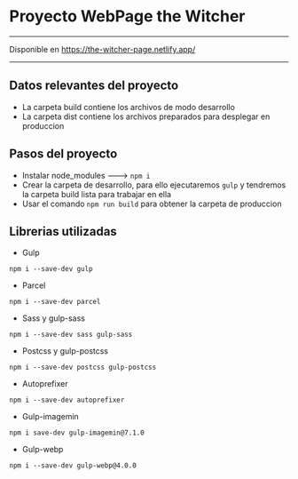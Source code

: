 # Proyecto WebPage the Witcher

************************************
Disponible en  https://the-witcher-page.netlify.app/
************************************


## Datos relevantes del proyecto

- La carpeta build contiene los archivos de modo desarrollo
- La carpeta dist contiene los archivos preparados para desplegar en produccion


## Pasos del proyecto

- Instalar node_modules ---> `npm i`
- Crear la carpeta de desarrollo, para ello ejecutaremos `gulp` y tendremos la carpeta build lista para trabajar en ella
- Usar el comando `npm run build` para obtener la carpeta de produccion


## Librerias utilizadas

- Gulp 
```
npm i --save-dev gulp
```
- Parcel
```
npm i --save-dev parcel
```
- Sass y gulp-sass
```
npm i --save-dev sass gulp-sass
```
- Postcss y gulp-postcss
```
npm i --save-dev postcss gulp-postcss
```
- Autoprefixer
```
npm i --save-dev autoprefixer
```
- Gulp-imagemin
```
npm i save-dev gulp-imagemin@7.1.0
```
- Gulp-webp
```
npm i --save-dev gulp-webp@4.0.0
```
